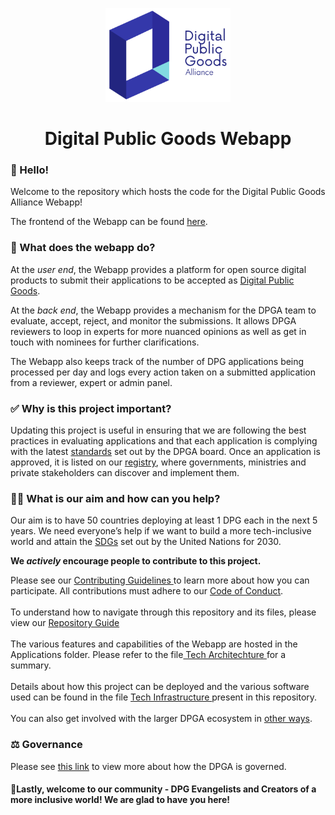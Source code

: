 <p align="center">
    <img alt="dpga image" src="https://github.com/DPGAlliance/.github/blob/main/profile/logo.png" height="150px" width="200px">
</p> 

<h1 align="center"> Digital Public Goods Webapp </h1> 

<h3> 👋 Hello! </h3> 

Welcome to the repository which hosts the code for the Digital Public Goods Alliance Webapp! 

The frontend of the Webapp can be found [here](https://app.digitalpublicgoods.net/signup).     

<h3> 🔎 What does the webapp do? </h3> 

At the *user end*, the Webapp provides a platform for open source digital products to submit their applications to be accepted as [Digital Public Goods](https://digitalpublicgoods.net). 

At the *back end*, the Webapp provides a mechanism for the DPGA team to evaluate, accept, reject, and monitor the submissions. It allows DPGA reviewers to loop in experts for more nuanced opinions as well as get in touch with nominees for further clarifications.

The Webapp also keeps track of the number of DPG applications being processed per day and logs every action taken on a submitted application from a reviewer, expert or admin panel.


<h3> ✅ Why is this project important? </h3> 

Updating this project is useful in ensuring that we are following the best practices in evaluating applications and that each application is complying with the latest [standards](https://digitalpublicgoods.net/standard/) set out by the DPGA board. Once an application is approved, it is listed on our [registry](https://digitalpublicgoods.net/registry/), where governments, ministries and private stakeholders can discover and implement them. 


<h3>  🙋🏽 What is our aim and how can you help? </h3> 

Our aim is to have 50 countries deploying at least 1 DPG each in the next 5 years. We need everyone’s help if we want to build a more tech-inclusive world and attain the [SDGs](https://sdgs.un.org/goals) set out by the United Nations for 2030. 

**We *actively* encourage people to contribute to this project.** 

Please see our <a href="https://github.com/DPGAlliance/publicgoods-review-webapp/blob/main/ContributingGuidelines.md">Contributing Guidelines </a> to learn more about how you can participate. All contributions must adhere to our <a href="https://github.com/DPGAlliance/DPG-Standard/blob/main/CODE_OF_CONDUCT.md"> Code of Conduct</a>. 
<br><br> To understand how to navigate through this repository and its files, please view our <a href="https://github.com/DPGAlliance/publicgoods-review-webapp/blob/main/RepositoryGuide.md"> Repository Guide</a> 
<br><br> The various features and capabilities of the Webapp are hosted in the Applications folder. Please refer to the file<a href="https://github.com/DPGAlliance/publicgoods-review-webapp/blob/main/TechArchitechture.md"> Tech Architechture </a> for a summary. 
<br><br>Details about how this project can be deployed and the various software used can be found in the file <a href="https://github.com/DPGAlliance/publicgoods-review-webapp/blob/main/TechArchitechture.md">Tech Infrastructure </a> present in this repository. 
<br><br>You can also get involved with the larger DPGA ecosystem in [other ways](https://digitalpublicgoods.net/get-involved/). 


<h3>  ⚖️ Governance </h3> 

Please see [this link](https://github.com/DPGAlliance/DPG-Standard/blob/main/governance.md) to view more about how the DPGA is governed. 


<h4>  🙏Lastly, welcome to our community - DPG Evangelists and Creators of a more inclusive world! We are glad to have you here! </h4> 
